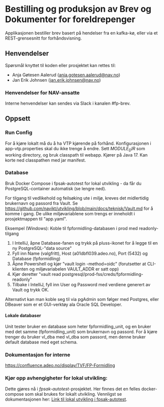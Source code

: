 Bestilling og produksjon av Brev og Dokumenter for foreldrepenger
================

Applikasjonen bestiller brev basert på hendelser fra en kafka-kø, eller via et REST-grensesnitt for forhåndsvisning.

## Henvendelser

Spørsmål knyttet til koden eller prosjektet kan rettes til:
* Anja Gøtesen Aalerud (anja.gotesen.aalerud@nav.no)
* Jan Erik Johnsen (jan.erik.johnsen@nav.no)

### Henvendelser for NAV-ansatte
Interne henvendelser kan sendes via Slack i kanalen #fp-brev.


## Oppsett
### Run Config
For å kjøre lokalt må du å ha VTP kjørende på forhånd.
Konfigurasjonen i app-vtp.properties skal du ikke trenge å endre.
Sett $MODULE_DIR$ som working directory, og bruk classpath til webapp.
Kjører på Java 17. Kan korte ned classpathen med jar manifest.

### Database 
Bruk Docker Compose i fpsak-autotest for lokal utvikling - da får du PostgreSQL-container automatisk (se lengre ned).

For tilgang til vedlikehold og feilsøking ute i miljø, kreves det midlertidig brukernavn og passord fra Vault.
Se https://github.com/navikt/utvikling/blob/main/docs/teknisk/Vault.md for å komme i gang.
De ulike miljøvariablene som trengs er inneholdt i prosjektmappen til "app.yaml".

Eksempel (Windows): Koble til fpformidling-databasen i prod med readonly-tilgang

1. I IntelliJ, åpne Database-fanen og trykk på pluss-ikonet for å legge til en ny PostgreSQL-"data source"
2. Fyll inn Name (valgfritt), Host (a01dbfl039.adeo.no), Port (5432) og Database (fpformidling)
3. Åpne Powershell og kjør "vault login -method=oidc" (forutsetter at CLI-klienten og miljøvariabelen VAULT_ADDR er satt opp) 
4. Kjør deretter "vault read postgresql/prod-fss/creds/fpformidling-readonly"
5. Tilbake i IntelliJ, fyll inn User og Password med verdiene generert av Vault og trykk OK.

Alternativt kan man koble seg til via pgAdmin som følger med Postgres, eller DBeaver som er et GUI-verktøy ala Oracle SQL Developer.

#### Lokale databaser
Unit tester bruker en database som heter fpformidling_unit, og en bruker med det samme (fpformidling_unit) som brukernavn og passord.
For å kjøre trenger du bruker vl_dba med vl_dba som passord, men denne bruker default database med eget schema.

### Dokumentasjon for interne
https://confluence.adeo.no/display/TVF/FP-Formidling

### Kjør opp avhengigheter for lokal utvikling:
Dette gjøres nå i _fpsak-autotest_-prosjektet. Her finnes det en felles docker-compose som skal brukes for lokalt utvikling.
Vennligst se dokumentasjonen her: [Link til lokal utvikling i fpsak-autotest](https://github.com/navikt/fpsak-autotest/tree/master/docs).


